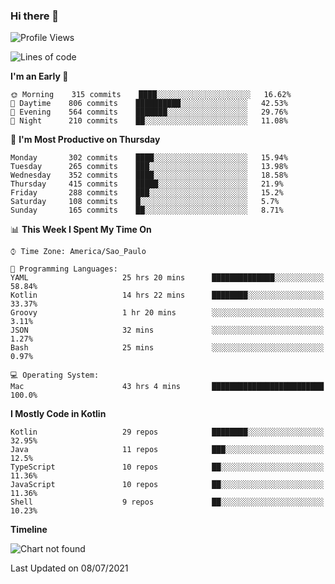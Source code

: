 ### Hi there 👋

<!--
**fernandonogueira/fernandonogueira** is a ✨ _special_ ✨ repository because its `README.md` (this file) appears on your GitHub profile.

Here are some ideas to get you started:

- 🔭 I’m currently working on ...
- 🌱 I’m currently learning ...
- 👯 I’m looking to collaborate on ...
- 🤔 I’m looking for help with ...
- 💬 Ask me about ...
- 📫 How to reach me: ...
- 😄 Pronouns: ...
- ⚡ Fun fact: ...
-->

<!--START_SECTION:waka-->
![Profile Views](http://img.shields.io/badge/Profile%20Views-18-blue)

![Lines of code](https://img.shields.io/badge/From%20Hello%20World%20I%27ve%20Written-458875%20lines%20of%20code-blue)

**I'm an Early 🐤** 

```text
🌞 Morning    315 commits    ████░░░░░░░░░░░░░░░░░░░░░   16.62% 
🌆 Daytime    806 commits    ██████████░░░░░░░░░░░░░░░   42.53% 
🌃 Evening    564 commits    ███████░░░░░░░░░░░░░░░░░░   29.76% 
🌙 Night      210 commits    ██░░░░░░░░░░░░░░░░░░░░░░░   11.08%

```
📅 **I'm Most Productive on Thursday** 

```text
Monday       302 commits    ████░░░░░░░░░░░░░░░░░░░░░   15.94% 
Tuesday      265 commits    ███░░░░░░░░░░░░░░░░░░░░░░   13.98% 
Wednesday    352 commits    ████░░░░░░░░░░░░░░░░░░░░░   18.58% 
Thursday     415 commits    █████░░░░░░░░░░░░░░░░░░░░   21.9% 
Friday       288 commits    ███░░░░░░░░░░░░░░░░░░░░░░   15.2% 
Saturday     108 commits    █░░░░░░░░░░░░░░░░░░░░░░░░   5.7% 
Sunday       165 commits    ██░░░░░░░░░░░░░░░░░░░░░░░   8.71%

```


📊 **This Week I Spent My Time On** 

```text
⌚︎ Time Zone: America/Sao_Paulo

💬 Programming Languages: 
YAML                     25 hrs 20 mins      ██████████████░░░░░░░░░░░   58.84% 
Kotlin                   14 hrs 22 mins      ████████░░░░░░░░░░░░░░░░░   33.37% 
Groovy                   1 hr 20 mins        ░░░░░░░░░░░░░░░░░░░░░░░░░   3.11% 
JSON                     32 mins             ░░░░░░░░░░░░░░░░░░░░░░░░░   1.27% 
Bash                     25 mins             ░░░░░░░░░░░░░░░░░░░░░░░░░   0.97%

💻 Operating System: 
Mac                      43 hrs 4 mins       █████████████████████████   100.0%

```

**I Mostly Code in Kotlin** 

```text
Kotlin                   29 repos            ████████░░░░░░░░░░░░░░░░░   32.95% 
Java                     11 repos            ███░░░░░░░░░░░░░░░░░░░░░░   12.5% 
TypeScript               10 repos            ██░░░░░░░░░░░░░░░░░░░░░░░   11.36% 
JavaScript               10 repos            ██░░░░░░░░░░░░░░░░░░░░░░░   11.36% 
Shell                    9 repos             ██░░░░░░░░░░░░░░░░░░░░░░░   10.23%

```


**Timeline**

![Chart not found](https://raw.githubusercontent.com/fernandonogueira/fernandonogueira/master/charts/bar_graph.png) 


 Last Updated on 08/07/2021
<!--END_SECTION:waka-->
